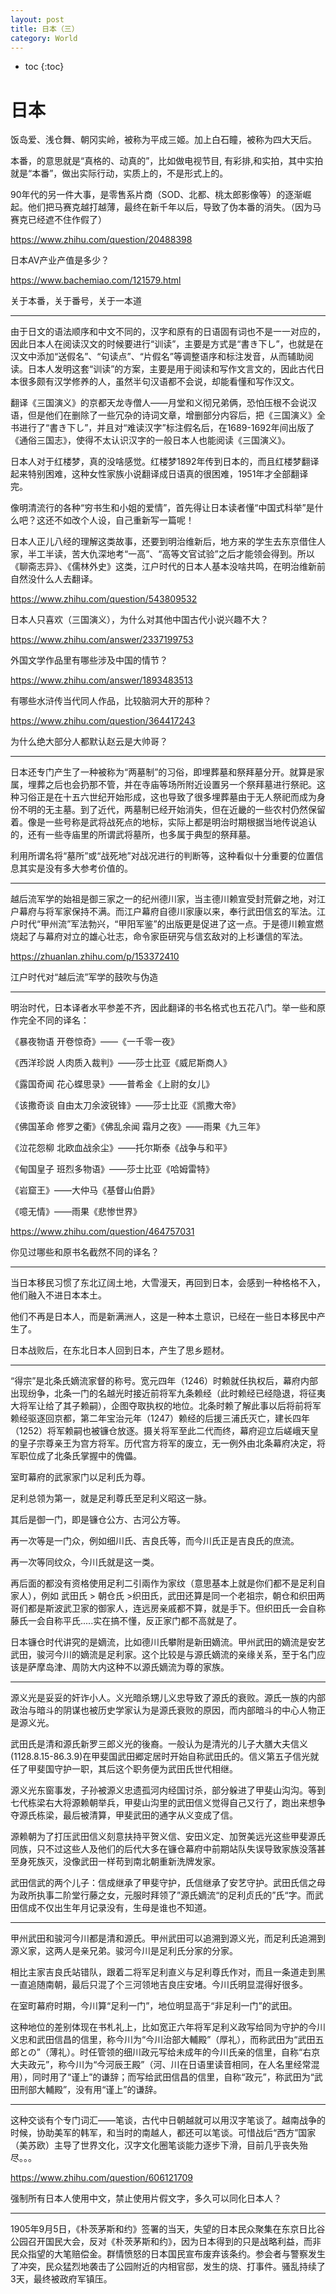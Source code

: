 ```yaml
---
layout: post
title: 日本（三）
category: World 
---
```


* toc
{:toc}

# 日本

饭岛爱、浅仓舞、朝冈实岭，被称为平成三姬。加上白石瞳，被称为四大天后。

本番，的意思就是“真格的、动真的”，比如做电视节目, 有彩排,和实拍，其中实拍就是“本番”，做出实际行动，实质上的，不是形式上的。

90年代的另一件大事，是零售系片商（SOD、北都、桃太郎影像等）的逐渐崛起。他们把马赛克越打越薄，最终在新千年以后，导致了伪本番的消失。（因为马赛克已经遮不住作假了）

https://www.zhihu.com/question/20488398

日本AV产业产值是多少？

https://www.bachemiao.com/121579.html

关于本番，关于番号，关于一本道

---

由于日文的语法顺序和中文不同的，汉字和原有的日语固有词也不是一一对应的，因此日本人在阅读汉文的时候要进行“训读”，主要是方式是“書き下し”，也就是在汉文中添加“送假名”、“句读点”、“片假名”等调整语序和标注发音，从而辅助阅读。日本人发明这套“训读”的方案，主要是用于阅读和写作文言文的，因此古代日本很多颇有汉学修养的人，虽然半句汉语都不会说，却能看懂和写作汉文。

翻译《三国演义》的京都天龙寺僧人——月堂和义彻兄弟俩，恐怕压根不会说汉语，但是他们在删除了一些冗杂的诗词文章，增删部分内容后，把《三国演义》全书进行了“書き下し”，并且对“难读汉字”标注假名后，在1689-1692年间出版了《通俗三国志》，使得不太认识汉字的一般日本人也能阅读《三国演义》。

日本人对于红楼梦，真的没啥感觉。红楼梦1892年传到日本的，而且红楼梦翻译起来特别困难，这种女性家族小说翻译成日语真的很困难，1951年才全部翻译完。

像明清流行的各种“穷书生和小姐的爱情”，首先得让日本读者懂“中国式科举”是什么吧？这还不如改个人设，自己重新写一篇呢！

日本人正儿八经的理解这类故事，还要到明治维新后，地方来的学生去东京借住人家，半工半读，苦大仇深地考“一高”、“高等文官试验”之后才能领会得到。所以《聊斋志异》、《儒林外史》这类，江户时代的日本人基本没啥共鸣，在明治维新前自然没什么人去翻译。

https://www.zhihu.com/question/543809532

日本人只喜欢（三国演义），为什么对其他中国古代小说兴趣不大？

https://www.zhihu.com/answer/2337199753

外国文学作品里有哪些涉及中国的情节？

https://www.zhihu.com/answer/1893483513

有哪些水浒传当代同人作品，比较脑洞大开的那种？

https://www.zhihu.com/question/364417243

为什么绝大部分人都默认赵云是大帅哥？

---

日本还专门产生了一种被称为“两墓制”的习俗，即埋葬墓和祭拜墓分开。就算是家属，埋葬之后也会扔那不管，并在寺庙等场所附近设置另一个祭拜墓进行祭祀。这种习俗正是在十五六世纪开始形成，这也导致了很多埋葬墓由于无人祭祀而成为身份不明的无主墓。到了近代，两墓制已经开始消失，但在近畿的一些农村仍然保留着。像是一些号称是武将战死点的地标，实际上都是明治时期根据当地传说追认的，还有一些寺庙里的所谓武将墓所，也多属于典型的祭拜墓。

利用所谓名将“墓所”或“战死地”对战况进行的判断等，这种看似十分重要的位置信息其实是没有多大参考价值的。

---

越后流军学的始祖是御三家之一的纪州德川家，当主德川赖宣受封荒僻之地，对江户幕府与将军家保持不满。而江户幕府自德川家康以来，奉行武田信玄的军法。江户时代“甲州流”军法勃兴，“甲阳军鉴”的出版更是促进了这一点。于是德川赖宣燃烧起了与幕府对立的雄心壮志，命令家臣研究与信玄敌对的上杉谦信的军法。

https://zhuanlan.zhihu.com/p/153372410

江户时代对“越后流”军学的鼓吹与伪造

---


明治时代，日本译者水平参差不齐，因此翻译的书名格式也五花八门。举一些和原作完全不同的译名：

《暴夜物语 开卷惊奇》——《一千零一夜》

《西洋珍説 人肉质入裁判》——莎士比亚《威尼斯商人》

《露国奇闻 花心蝶思录》——普希金《上尉的女儿》

《该撒奇谈 自由太刀余波锐锋》——莎士比亚《凯撒大帝》

《佛国革命 修罗之衢》《佛乱余闻 霜月之夜》——雨果《九三年》

《泣花怨柳 北欧血战余尘》——托尔斯泰《战争与和平》

《甸国皇子 班烈多物语》——莎士比亚《哈姆雷特》

《岩窟王》——大仲马《基督山伯爵》

《噫无情》——雨果《悲惨世界》

https://www.zhihu.com/question/464757031

你见过哪些和原书名截然不同的译名？

---

当日本移民习惯了东北辽阔土地，大雪漫天，再回到日本，会感到一种格格不入，他们融入不进日本本土。

他们不再是日本人，而是新满洲人，这是一种本土意识，已经在一些日本移民中产生了。

日本战败后，在东北日本人回到日本，产生了思乡题材。

---

“得宗”是北条氏嫡流家督的称号。宽元四年（1246）时赖就任执权后，幕府内部出现纷争，北条一门的名越光时接近前将军九条赖经（此时赖经已经隐退，将征夷大将军让给了其子赖嗣），企图夺取执权的地位。北条时赖了解此事以后将前将军赖经驱逐回京都，第二年宝治元年（1247）赖经的后援三浦氏灭亡，建长四年（1252）将军赖嗣也被镰仓放逐。摄关将军至此二代而终，幕府迎立后嵯峨天皇的皇子宗尊亲王为宫方将军。历代宫方将军的废立，无一例外由北条幕府决定，将军职位成了北条氏掌握中的傀儡。

室町幕府的武家家门以足利氏为尊。

足利总领为第一，就是足利尊氏至足利义昭这一脉。

其后是御一门，即是镰仓公方、古河公方等。

再一次等是一门众，例如细川氏、吉良氏等，而今川氏正是吉良氏的庶流。

再一次等同纹众，今川氏就是这一类。

再后面的都没有资格使用足利二引兩作为家纹（意思基本上就是你们都不是足利自家人），例如 武田氏 > 朝仓氏 >织田氏，武田还算是同一个老祖宗，朝仓和织田两哥们都是斯波武卫家的御家人，连远房亲戚都不算，就是手下。但织田氏一会自称藤氏一会自称平氏.....实在搞不懂，反正家门都不高就是了。

日本镰仓时代讲究的是嫡流，比如德川氏攀附是新田嫡流。甲州武田的嫡流是安艺武田，骏河今川的嫡流是足利家。这个比较是与源氏嫡流的亲缘关系，至于名门应该是萨摩岛津、周防大内这种不以源氏嫡流为尊的家族。

---

源义光是妥妥的奸诈小人。义光暗杀甥儿义忠导致了源氏的衰败。源氏一族的内部政治与暗斗的阴谋也被历史学家认为是源氏衰败的原因，而内部暗斗的中心人物正是源义光。

武田氏是清和源氏新罗三郎义光的後裔。一般认为是清光的儿子大膳大夫信义(1128.8.15-86.3.9)在甲斐国武田郷定居时开始自称武田氏的。信义第五子信光就任了甲斐国守护一职，其后这个职务便为武田氏世代相继。

源义光东窗事发，子孙被源义忠遗孤河内经国讨杀，部分躲进了甲斐山沟沟。等到七代栋梁右大将源赖朝举兵，甲斐山沟里的武田信义觉得自己又行了，跑出来想争夺源氏栋梁，最后被清算，甲斐武田的通字从义变成了信。

源赖朝为了打压武田信义刻意扶持平贺义信、安田义定、加贺美远光这些甲斐源氏同族，只不过这些人及他们的后代大多在镰仓幕府中前期站队失误导致家族没落甚至身死族灭，没像武田一样苟到南北朝重新洗牌发家。

武田信武的两个儿子：信成继承了甲斐守护，氏信继承了安艺守护。武田氏信之母为政所执事二阶堂行藤之女，元服时拜领了”源氏嫡流“的足利贞氏的”氏“字。而武田信成不仅出生年月记录没有，生母是谁也不知道。

---

甲州武田和骏河今川都是清和源氏。甲州武田可以追溯到源义光，而足利氏追溯到源义家，这两人是亲兄弟。骏河今川是足利氏分家的分家。

相比主家吉良氏站错队，跟着二将军足利直义与足利尊氏作对，而且一条道走到黑一直追随南朝，最后只混了个三河领地吉良庄安堵。今川氏明显混得好很多。

在室町幕府时期，今川算“足利一门”，地位明显高于“非足利一门”的武田。

这种地位的差别体现在书札礼上，比如宽正六年将军足利义政写给同为守护的今川义忠和武田信昌的信里，称今川为“今川治部大輔殿”（厚礼），而称武田为“武田五郎との”（薄礼）。时任管领的细川政元写给未成年的今川氏亲的信里，自称“右京大夫政元”，称今川为“今河辰王殿”（河、川在日语里读音相同，在人名里经常混用），同时用了“谨上”的谦辞；而写给武田信昌的信里，自称“政元”，称武田为“武田刑部大輔殿”，没有用“谨上”的谦辞。

---

这种交谈有个专门词汇——笔谈，古代中日朝越就可以用汉字笔谈了。越南战争的时候，协助美军的韩军，和当时的南越人，都还可以笔谈。可惜战后“西方”国家（美苏欧）主导了世界文化，汉字文化圈笔谈能力逐步下滑，目前几乎丧失殆尽。。。

https://www.zhihu.com/question/606121709

强制所有日本人使用中文，禁止使用片假文字，多久可以同化日本人？

---

1905年9月5日，《朴茨茅斯和约》签署的当天，失望的日本民众聚集在东京日比谷公园召开国民大会，反对《朴茨茅斯和约》，因为日本得到的只是战略利益，而非民众指望的大笔赔偿金。群情愤怒的日本国民宣布废弃该条约。参会者与警察发生了冲突，民众猛烈地袭击了公园附近的内相官邸，发生的烧、打事件。骚乱持续了3天，最终被政府军镇压。
